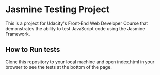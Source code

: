 # Jasmine Testing Project

This is a project for Udacity's Front-End Web Developer Course that demonstrates the ability to test JavaScript code using the Jasmine Framework.


## How to Run tests

Clone this repository to your local machine and open index.html in your browser to see the tests at the bottom of the page.
